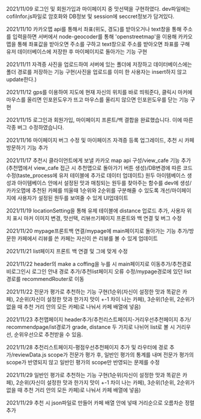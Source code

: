2021/11/09 로그인 및 회원가입과 마이페이지 중 맛선택을 구현하였다. dev파일에는 cofiInfor.js파일로 암호화와 DB정보 및 session에 seccret정보가 담겨있다.

2021/11/10 카카오맵 api를 통해서 좌표(위도, 경도)를 받아오거나 text창을 통해 주소를 입력을하면 서버에서 node-geocoder를 통해 'openstreetmap'을 이용해 카카오맵을 통해 좌표값을 받아오면 주소를 구하고 text창으로 주소를 받아오면 좌표를 구해 유저 데이터베이스에 저장한 후 마이페이지로 돌아가는 기능 구현

2021/11/11 자격증 사진을 업로드하여 서버에 있는 폴더에 저장하고 데이터베이스에는 폴더 경로를 저장하는 기능 구현(사진을 업로드를 이미 한 사용자는 insert하지 않고 update한다.)

2021/11/12 gps를 이용하여 지도에 현재 자신의 위치를 바로 띄워준다, 클릭시 마커에 마우스를 올리면 인포윈도우가 뜨고 마우스를 올리지 않으면 인포윈도우를 닫는 기능 구현

2021/11/15 로그인과 회원가입, 마이페이지 프론트/백 결합을 완료했습니다. 이에 따른 각종 버그 수정하였습니다.

2021/11/16 마이페이지 버그 수정 및 마이페이즈 자격증 등록 업그레이드, 추천 시 카페 방문하기 기능 추가

2021/11/17 추천시 클라이언트에게 보낼 카카오 map api 구성/view_cafe 기능 추가(추천맵에서 view_cafe 접근 시 추천맵으로 돌아가기 버튼 생성)/DB변경에 따른 코드 수정(taste_process에 유저 테이블에 추가로 데이터 업데이트)
           원두 아이템베이스 생성과 아이템베이스 안에서 설정된 맛과 매칭되는 원두를 찾아주는 함수를 dev에 생성/카카오맵에 추천된 카페를 띄울때 1순위와 2순위를 구분해줄 수 있도록 개선/마이페이지에 사용자가 설정된 원두를 보여줄 수 있게 UI업데이트

2021/11/19 locationSetting을 통해 유제 테이블에 distance 업로드 추가, 사용자 위치 표시 마커 이미지 변경, 맛선택, 리뷰쓰기페이지 프론트와 백 연결 및 버그 수정

2021/11/20 mypage프론트백 연결/mypage에 main페이지로 돌아가는 기능 추가/방문한 카페에서 리뷰를 쓴 카페는 자신이 쓴 리뷰를 볼 수 있게 업데이트

2021/11/21 list페이지 프론트 백 연결 및 그에 맞게 수정

2021/11/22 header의 make a coffing을 누를 시 main페이지로 이동추가/추천경로 비로그인시 로그인 안내 경로 추가/추천list페이지 오류 수정/mypage경로에 있던 list경로를 recommendRouter로 이동

2021/11/22 전문가 평가로 추천하는 기능 구현(1순위(자신이 설정한 맛과 똑같은 카페), 2순위(자신이 설정한 맛과 한가지 맛이 +-1 차이 나는 카페), 3순위(1순위, 2순위가 없을 때 추천 거리 안의 모든 카페)로 나눠서 카페 배열에 넣음)

2021/11/23 추천맵페이지 header추가/추천리스트페이지-거리우선추천페이지 추가/ recommendpage/ist경로가 grade, distance 두 가지로 나뉘어 list로 볼 시 거리우선, 순위우선으로 추천받을 수 있음.

2021/11/28 추천리스트페이지-평점우선추천페이지 추가 및 라우터에 경로 추가/reviewData.js scope가 전문가 평가 후, 일반인 평가의 통계를 내며 전문가 평가의 scope가 반영되지 않고 일반인 평가의 scope만 반영되는 문제를 수정

2021/11/29 일반인 평가로 추천하는 기능 구현(1순위(자신이 설정한 맛과 똑같은 카페), 2순위(자신이 설정한 맛과 한가지 맛이 +-1 차이 나는 카페), 3순위(1순위, 2순위가 없을 때 추천 거리 안의 모든 카페)로 나눠서 카페 배열에 넣음)

2021/11/29 추천 시 json파일로 만들어 카페 배열 안에 넣때 거리순으로 오름차순 정렬 추가
